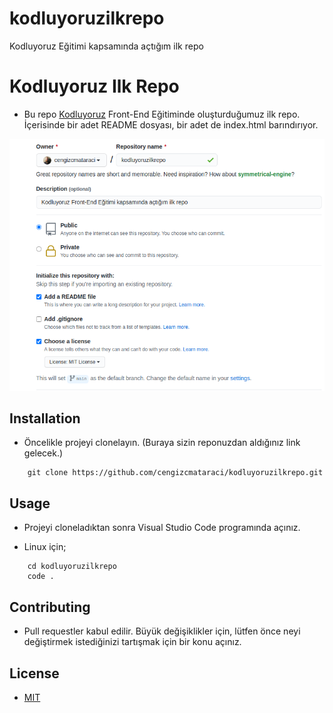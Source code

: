 # kodluyoruzilkrepo
Kodluyoruz Eğitimi kapsamında açtığım ilk repo
# Kodluyoruz Ilk Repo

- Bu repo [Kodluyoruz](https://www.kodluyoruz.org/) Front-End Eğitiminde oluşturduğumuz ilk repo. İçerisinde bir adet README dosyası, bir adet de index.html barındırıyor.

![](https://github.com/Kodluyoruz/taskforce/raw/main/git/odev1/figures/github.png)

## Installation

- Öncelikle projeyi clonelayın. (Buraya sizin reponuzdan aldığınız link gelecek.)

```
    git clone https://github.com/cengizcmataraci/kodluyoruzilkrepo.git
```

## Usage

- Projeyi cloneladıktan sonra Visual Studio Code programında açınız.

- Linux için;

```
    cd kodluyoruzilkrepo
    code .

```

## Contributing

- Pull requestler kabul edilir. Büyük değişiklikler için, lütfen önce neyi değiştirmek istediğinizi tartışmak için bir konu açınız.

## License

- [MIT](https://choosealicense.com/licenses/mit/)
